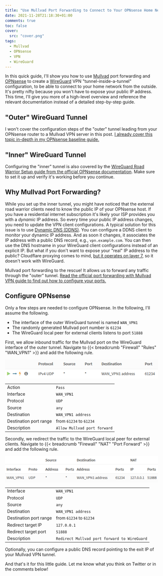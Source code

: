 ```yaml
---
title: "Use Mullvad Port Forwarding to Connect to Your OPNsense Home Network with WireGuard"
date: 2021-11-28T21:18:30+01:00
comments: true
toc: false
cover:
  src: "cover.png"
tags:
  - Mullvad
  - OPNsense
  - VPN
  - WireGuard
---
```


In this quick guide, I'll show you how to use [Mullvad](https://mullvad.net/) port forwarding and [OPNsense](https://opnsense.org/) to create a [WireGuard](https://www.wireguard.com/) VPN "tunnel-inside-a-tunnel" configuration, to be able to connect to your home network from the outside. It's pretty nifty because you won't have to expose your public IP address. This time, I'll give you more of a high-level overview and reference the relevant documentation instead of a detailed step-by-step guide.

<!--more-->

## "Outer" WireGuard Tunnel

I won't cover the configuration steps of the "outer" tunnel leading from your OPNsense router to a Mullvad VPN server in this post. [I already cover this topic in-depth in my OPNsense baseline guide.](/posts/opnsense-baseline-guide-with-vpn-guest-and-vlan-support#wireguard-vpn-with-mullvad)

## "Inner" WireGuard Tunnel

Configuring the "inner" tunnel is also covered by the [WireGuard Road Warrior Setup guide from the official OPNsense documentation](https://docs.opnsense.org/manual/how-tos/wireguard-client.html). Make sure to set it up and verify it's working before you continue.

## Why Mullvad Port Forwarding?

While you set up the inner tunnel, you might have noticed that the external road warrior clients need to know the public IP of your OPNsense host. If you have a residential internet subscription it's likely your ISP provides you with a _dynamic_ IP address. So every time your public IP address changes, you need to update the VPN client configurations. A typical solution for this issue is to use [Dynamic DNS (DDNS)](https://en.wikipedia.org/wiki/Dynamic_DNS). You can configure a DDNS client to monitor your dynamic IP address. And as soon it changes, it associates the IP address with a public DNS record, e.g., `vpn.example.com`. You can then use the DNS hostname in your WireGuard client configurations instead of an explicit IP. But what if you don't want to expose your "real" IP address to the public? Cloudflare proxying comes to mind, [but it operates on layer 7](https://developers.cloudflare.com/load-balancing/understand-basics/proxy-modes), so it doesn't work with WireGuard.

Mullvad port forwarding to the rescue! It allows us to forward any traffic through the "outer" tunnel. [Read the official port forwarding with Mullvad VPN guide to find out how to configure your ports.](https://mullvad.net/en/help/port-forwarding-and-mullvad/)

## Configure OPNsense

Only a few steps are needed to configure OPNsense. In the following, I'll assume the following.

- The interface of the outer WireGuard tunnel is named `WAN_VPN1`
- The randomly generated Mullvad port number is `61234`
- The WireGuard local peer for external clients listens to port `51888`

First, we allow inbound traffic for the Mullvad port on the WireGuard interface of the outer tunnel. Navigate to {{< breadcrumb "Firewall" "Rules" "WAN_VPN1" >}} and add the following rule.

![Screenshot of firewall rule](rule.png)

|                        |                              |
| ---------------------- | ---------------------------- |
| Action                 | `Pass`                       |
| Interface              | `WAN_VPN1`                   |
| Protocol               | `UDP`                        |
| Source                 | `any`                        |
| Destination            | `WAN_VPN1 address`           |
| Destination port range | from `61234` to `61234`      |
| Description            | `Allow Mullvad port forward` |

Secondly, we redirect the traffic to the WireGuard local peer for external clients. Navigate to {{< breadcrumb "Firewall" "NAT" "Port Forward" >}} and add the following rule.

![Screenshot of firewall port-forward](port-forward.png)

|                        |                                              |
| ---------------------- | -------------------------------------------- |
| Interface              | `WAN_VPN1`                                   |
| Protocol               | `UDP`                                        |
| Source                 | `any`                                        |
| Destination            | `WAN_VPN1 address`                           |
| Destination port range | from `61234` to `61234`                      |
| Redirect target IP     | `127.0.0.1`                                  |
| Redirect target port   | `51888`                                      |
| Description            | `Redirect Mullvad port forward to WireGuard` |

Optionally, you can configure a public DNS record pointing to the exit IP of your Mullvad VPN tunnel.

And that's it for this little guide. Let me know what you think on Twitter or in the comments below!
